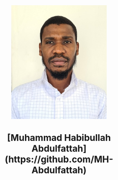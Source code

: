 

<div align="center"><img src="20210610_083518 - Copy.jpg" width="300" /></div>
<h1 align="center">[Muhammad Habibullah Abdulfattah](https://github.com/MH-Abdulfattah)</h1>


